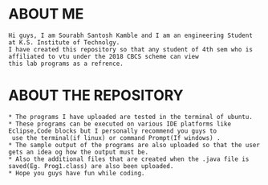 # ABOUT ME
	Hi guys, I am Sourabh Santosh Kamble and I am an engineering Student at K.S. Institute of Technolgy.
	I have created this repository so that any student of 4th sem who is affiliated to vtu under the 2018 CBCS scheme can view
	this lab programs as a refrence.
	
# ABOUT THE REPOSITORY
	* The programs I have uploaded are tested in the terminal of ubuntu.
	* These programs can be executed on various IDE platforms like Eclipse,Code blocks but I personally recommend you guys to 
	 use the terminal(if linux) or command Prompt(If windows) .
	* The sample output of the programs are also uploaded so that the user gets an idea og how the output must be.
	* Also the additional files that are created when the .java file is saved(Eg. Prog1.class) are also been uploaded.
	* Hope you guys have fun while coding.
